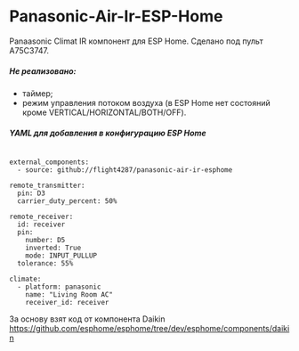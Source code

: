 # Panasonic-Air-Ir-ESP-Home

Panaasonic Climat IR компонент для ESP Home.
Сделано под пульт A75C3747.

##### Не реализовано:
- таймер;
- режим управления потоком воздуха (в ESP Home нет состояний кроме VERTICAL/HORIZONTAL/BOTH/OFF).

##### YAML для добавления в конфигурацию ESP Home
```

external_components:
  - source: github://flight4287/panasonic-air-ir-esphome

remote_transmitter:
  pin: D3
  carrier_duty_percent: 50%
  
remote_receiver:
  id: receiver
  pin:
    number: D5
    inverted: True
    mode: INPUT_PULLUP
  tolerance: 55%
  
climate:
  - platform: panasonic
    name: "Living Room AC"
    receiver_id: receiver

```


За основу взят код от компонента Daikin https://github.com/esphome/esphome/tree/dev/esphome/components/daikin

